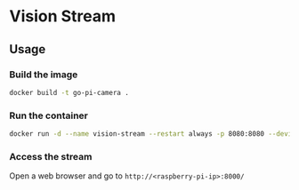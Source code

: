 # Vision Stream 



## Usage

### Build the image

```bash
docker build -t go-pi-camera .

```

### Run the container

```bash
docker run -d --name vision-stream --restart always -p 8080:8080 --device /dev/video0:/dev/video0 go-pi-camera

```

### Access the stream

Open a web browser and go to `http://<raspberry-pi-ip>:8000/`

